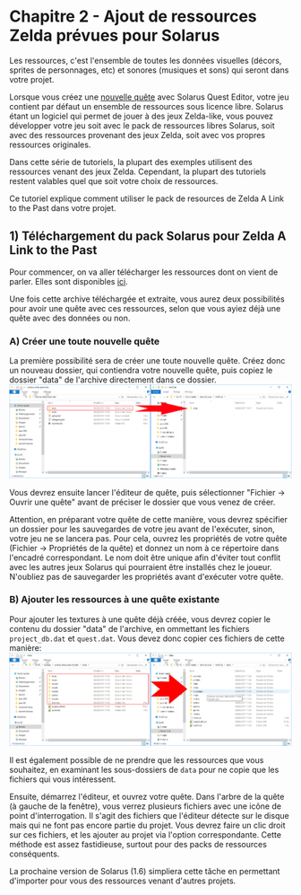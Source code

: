 # Chapitre 2 - Ajout de ressources Zelda prévues pour Solarus

Les ressources, c'est l'ensemble de toutes les données visuelles (décors, sprites de personnages, etc) et sonores (musiques et sons) qui seront dans votre projet.

Lorsque vous créez une [nouvelle quête](../001.getting_started/chapter.md) avec Solarus Quest Editor, votre jeu contient par défaut un ensemble de ressources sous licence libre.
Solarus étant un logiciel qui permet de jouer à des jeux Zelda-like, vous pouvez développer votre jeu soit avec le pack de ressources libres Solarus, soit avec des ressources provenant des jeux Zelda, soit avec vos propres ressources originales.

Dans cette série de tutoriels, la plupart des exemples utilisent des ressources venant des jeux Zelda. Cependant, la plupart des tutoriels restent valables quel que soit votre choix de ressources.

Ce tutoriel explique comment utiliser le pack de resources de Zelda A Link to the Past dans votre projet.

## 1) Téléchargement du pack Solarus pour Zelda A Link to the Past

Pour commencer, on va aller télécharger les ressources dont on vient de parler. Elles sont disponibles [ici](https://github.com/solarus-games/solarus-alttp-pack/archive/master.zip).

Une fois cette archive téléchargée et extraite, vous aurez deux possibilités pour avoir une quête avec ces ressources, selon que vous ayiez déjà une quête avec des données ou non.

### A) Créer une toute nouvelle quête

La première possibilité sera de créer une toute nouvelle quête. Créez donc un nouveau dossier, qui contiendra votre nouvelle quête, puis copiez le dossier "data" de l'archive directement dans ce dossier.
![](images/add_ressource_mode1.png)

Vous devrez ensuite lancer l'éditeur de quête, puis sélectionner "Fichier -> Ouvrir une quête" avant de préciser le dossier que vous venez de créer.

Attention, en préparant votre quête de cette manière, vous devrez spécifier un dossier pour les sauvegardes de votre jeu avant de l'exécuter, sinon, votre jeu ne se lancera pas.
Pour cela, ouvrez les propriétés de votre quête (Fichier -> Propriétés de la quête) et donnez un nom à ce répertoire dans l'encadré correspondant. Le nom doit être unique afin d'éviter tout conflit avec les autres jeux Solarus qui pourraient être installés chez le joueur. N'oubliez pas de sauvegarder les propriétés avant d'exécuter votre quête.

### B) Ajouter les ressources à une quête existante

Pour ajouter les textures à une quête déjà créée, vous devrez copier le contenu du dossier "data" de l'archive, en ommettant les fichiers `project_db.dat` et `quest.dat`. Vous devez donc copier ces fichiers de cette manière:
![](images/add_ressource_mode2.png)

Il est également possible de ne prendre que les ressources que vous souhaitez, en examinant les sous-dossiers de `data` pour ne copie que les fichiers qui vous intéressent.

Ensuite, démarrez l'éditeur, et ouvrez votre quête.
Dans l'arbre de la quête (à gauche de la fenêtre), vous verrez plusieurs fichiers avec une icône de point d'interrogation. Il s'agit des fichiers que l'éditeur détecte sur le disque mais qui ne font pas encore partie du projet. Vous devrez faire un clic droit sur ces fichiers, et les ajouter au projet via l'option correspondante. Cette méthode est assez fastidieuse, surtout pour des packs de ressources conséquents.

La prochaine version de Solarus (1.6) simpliera cette tâche en permettant d'importer pour vous des ressources venant d'autres projets.
